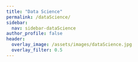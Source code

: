 ```yaml
---
title: "Data Science"
permalink: /dataScience/
sidebar:
  nav: sidebar-dataScience
author_profile: false
header:
  overlay_image: /assets/images/dataScience.jpg
  overlay_filter: 0.5
---
```

